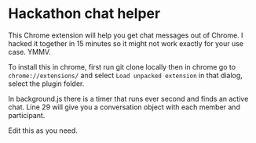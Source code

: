 # Hackathon chat helper

This Chrome extension will help you get chat messages out of Chrome.  I hacked it together in 15 minutes so it might not work exactly for your use case.  YMMV.

To install this in chrome, first run git clone locally then in chrome go to ```chrome://extensions/``` and select ```Load unpacked extension``` in that dialog, select the plugin folder.

In background.js there is a timer that runs ever second and finds an active chat. Line 29 will give you a conversation object with each member and participant.

Edit this as you need.  
